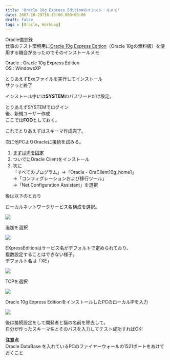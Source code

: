 ```yaml
---
title: 'Oracle 10g Express Editionのインストールメモ'
date: 2007-10-29T16:13:00.000+09:00
draft: false
tags : [Oracle, WorkLog]
---
```


Oracle備忘録  
仕事のテスト環境用に[Oracle 10g Express Edition](http://www.oracle.com/technology/products/database/xe/index.html)（Oracle 10gの無料版）を使用する機会があったのでそのインストールメモ  
  
Oracle : Oracle 10g Express Edition  
OS : WindowsXP  
  
とりあえずExeファイルを実行してインストール  
サクっと終了  
  
インストール中には**SYSTEM**のパスワードだけ設定。  
  
とりあえずSYSTEMでログイン  
後、新規ユーザー作成  
ここでは**FOO**としておく。  
  
これでとりあえずはスキーマ作成完了。  
  
次に他PCよりOracleに接続を試みる。  
  

1.  [まずはIPを固定](http://www.iodata.jp/support/advice/np-bbrm/ipkotei.htm "まずはIPを固定")
2.  ついでにOracle Clientをインストール
3.  次に  
    「すべてのプログラム」→「Oracle - OraClient10g\_home1」  
    →「コンフィグレーションおよび移行ツール」  
    →「Net Configuration Assistant」を選択  
    

  
後は以下のとおり  
  
ローカルネットワークサービス名構成を選択。  

![](http://docs.google.com/File?id=dhr8vrth_131hfrkxhdg)

  
追加を選択  

![](http://docs.google.com/File?id=dhr8vrth_132f7fqrbc6)

  
EXpressEditionはサービス名がデフォルトで定められており、  
複数設定することはできない様子。  
デフォルト名は「XE」  

![](http://docs.google.com/File?id=dhr8vrth_133dgk5gggr)

  
TCPを選択  

![](http://docs.google.com/File?id=dhr8vrth_134cqxxfzsh)

  
Oracle 10g Express EditionをインストールしたPCのローカルIPを入力  

![](http://docs.google.com/File?id=dhr8vrth_135cp2jwf9c)

  
後は接続設定をして開発者と猫の名前を除去して。  
自分が作ったスキーマ名とそのパスを入力してテスト成功すればOK!  
  
**注意点**  
Oracle DataBase を入れているPCのファイヤーウォールの1521ポートをあけておくこと